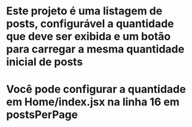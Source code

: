# Este projeto é uma listagem de posts, configurável a quantidade que deve ser exibida e um botão para carregar a mesma quantidade inicial de posts

# Você pode configurar a quantidade em Home/index.jsx na linha 16 em postsPerPage
